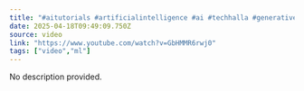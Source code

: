 ```yaml
---
title: "#aitutorials #artificialintelligence #ai #techhalla #generativeai"
date: 2025-04-18T09:49:09.750Z
source: video
link: "https://www.youtube.com/watch?v=GbHMMR6rwj0"
tags: ["video","ml"]
---
```

No description provided.
